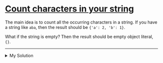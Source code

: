 # [Count characters in your string](https://www.codewars.com/kata/52efefcbcdf57161d4000091)

The main idea is to count all the occurring characters in a string. If you have a string like `aba`, then the result
should be `{'a': 2, 'b': 1}`.

What if the string is empty? Then the result should be empty object literal, `{}`.

---

<details><summary>My Solution</summary>

```js
function count(string) {
  // 1. Create an empty object {}
  // 2. Use character as key, count as value
  // 3. Go trhough each character in the givin string, ++count if already exist or initialize it (count = 1)
  return [...string].reduce((a, b) => {
    a[b] ? a[b]++ : (a[b] = 1);

    return a;
  }, {});
}
```

</details>
